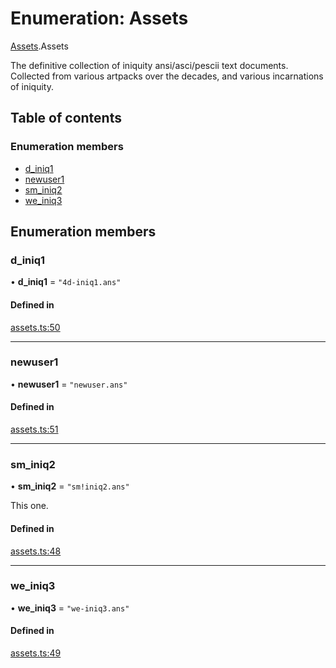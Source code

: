 # Enumeration: Assets

[Assets](../modules/Assets.md).Assets

The definitive collection of iniquity ansi/asci/pescii text documents.
Collected from various artpacks over the decades, and various incarnations of iniquity.

## Table of contents

### Enumeration members

- [d\_iniq1](Assets.Assets-1.md#d_iniq1)
- [newuser1](Assets.Assets-1.md#newuser1)
- [sm\_iniq2](Assets.Assets-1.md#sm_iniq2)
- [we\_iniq3](Assets.Assets-1.md#we_iniq3)

## Enumeration members

### d\_iniq1

• **d\_iniq1** = `"4d-iniq1.ans"`

#### Defined in

[assets.ts:50](https://github.com/iniquitybbs/iniquity/blob/f12cb99/packages/core/src/assets.ts#L50)

___

### newuser1

• **newuser1** = `"newuser.ans"`

#### Defined in

[assets.ts:51](https://github.com/iniquitybbs/iniquity/blob/f12cb99/packages/core/src/assets.ts#L51)

___

### sm\_iniq2

• **sm\_iniq2** = `"sm!iniq2.ans"`

This one.

#### Defined in

[assets.ts:48](https://github.com/iniquitybbs/iniquity/blob/f12cb99/packages/core/src/assets.ts#L48)

___

### we\_iniq3

• **we\_iniq3** = `"we-iniq3.ans"`

#### Defined in

[assets.ts:49](https://github.com/iniquitybbs/iniquity/blob/f12cb99/packages/core/src/assets.ts#L49)
